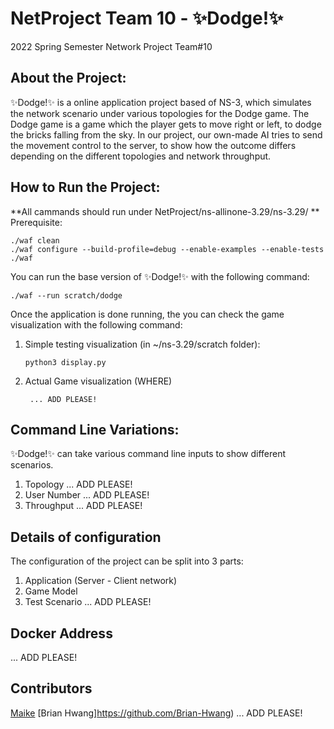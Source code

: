 

# NetProject Team 10 - ✨Dodge!✨
2022 Spring Semester Network Project Team#10


## **About the Project:**

✨Dodge!✨ is a online application project based of NS-3, which simulates the network scenario under various topologies for the Dodge game. 
The Dodge game is a game which the player gets to move right or left, to dodge the bricks falling from the sky.
In our project, our own-made AI tries to send the movement control to the server, to show how the outcome differs depending on the different topologies and network throughput.

## **How to Run the Project:**

**All cammands should run under NetProject/ns-allinone-3.29/ns-3.29/
** Prerequisite:

    ./waf clean
    ./waf configure --build-profile=debug --enable-examples --enable-tests
    ./waf

You can run the base version of ✨Dodge!✨ with the following command:

    ./waf --run scratch/dodge
Once the application is done running, the you can check the game visualization with the following command:

 1. Simple testing visualization (in ~/ns-3.29/scratch folder):

	    python3 display.py

2. Actual Game visualization (WHERE)

	    ... ADD PLEASE!



## **Command Line Variations:**

✨Dodge!✨ can take various command line inputs to show different scenarios.

 1. Topology
 ... ADD PLEASE!
 2. User Number
 ... ADD PLEASE!
 3. Throughput
 ... ADD PLEASE!

## **Details of configuration**

The configuration of the project can be split into 3 parts:

 1. Application (Server - Client network)
 2. Game Model
 3. Test Scenario
 ... ADD PLEASE!


## **Docker Address**

 ... ADD PLEASE!

## **Contributors**

[Maike](https://github.com/hema2601)
[Brian Hwang]https://github.com/Brian-Hwang)
 ... ADD PLEASE!


